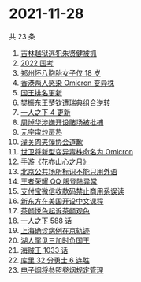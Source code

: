 # 2021-11-28

共 23 条

<!-- BEGIN -->
<!-- 最后更新时间 Sun Nov 28 2021 12:17:18 GMT+0800 (China Standard Time) -->

1. [吉林越狱逃犯朱贤健被抓](https://www.zhihu.com/search?q=朱贤健)
1. [2022 国考](https://www.zhihu.com/search?q=国考)
1. [郑州怀八胞胎女子仅 18 岁](https://www.zhihu.com/search?q=郑州八胞胎)
1. [香港两人感染 Omicron 变异株](https://www.zhihu.com/search?q=Omicron)
1. [国王排名更新](https://www.zhihu.com/search?q=国王排名)
1. [樊振东王楚钦遭瑞典组合逆转](https://www.zhihu.com/search?q=休斯敦世乒赛)
1. [一人之下 4 更新](https://www.zhihu.com/search?q=一人之下4)
1. [周焯华涉嫌开设赌场被批捕](https://www.zhihu.com/search?q=周焯华)
1. [元宇宙炒房热](https://www.zhihu.com/search?q=元宇宙)
1. [潼关肉夹馍协会道歉](https://www.zhihu.com/search?q=潼关肉夹馍)
1. [世卫将新型变异毒株命名为 Omicron](https://www.zhihu.com/search?q=新型变异毒株)
1. [手游《花亦山心之月》](https://www.zhihu.com/search?q=花亦山心之月)
1. [北京公共场所标识不能只用外语](https://www.zhihu.com/search?q=北京公共场所标识)
1. [王者荣耀 QQ 服登陆异常](https://www.zhihu.com/search?q=王者荣耀)
1. [支付宝微信收款码禁止商用系误读](https://www.zhihu.com/search?q=支付宝微信)
1. [新东方在美国开设中文课程](https://www.zhihu.com/search?q=新东方)
1. [茶颜悦色起诉茶颜观色](https://www.zhihu.com/search?q=茶颜悦色)
1. [一人之下 588 话](https://www.zhihu.com/search?q=一人之下)
1. [上海确诊病例在京轨迹](https://www.zhihu.com/search?q=上海确诊)
1. [湖人罕见三加时负国王](https://www.zhihu.com/search?q=湖人)
1. [海贼王 1033 话](https://www.zhihu.com/search?q=海贼王)
1. [库里 32 分勇士 6 连胜](https://www.zhihu.com/search?q=勇士)
1. [电子烟将参照卷烟规定管理](https://www.zhihu.com/search?q=电子烟)

<!-- END -->
